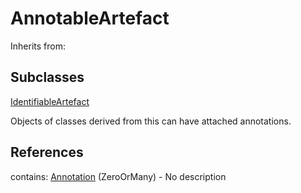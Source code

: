 
# AnnotableArtefact

Inherits from: [](..//.md)

## Subclasses

[IdentifiableArtefact](IdentifiableArtefact.md)



Objects of classes derived from this can have attached annotations.



## References

contains: [Annotation](Annotation.md) (ZeroOrMany) - No description




